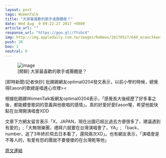 ```yaml
---
layout: post
tags: WomenTalk
title: "大家最喜歡的歌手或團體是？"
date: Wed Aug  9 09:22:27 2017 +0800
article_url: ""
response_url: "https://goo.gl//fYsbc4"
img: http://img.appledaily.com.tw/images/ReNews/20170527/640_acaac34ae3d5173555d5c4858542c13a.jpg
push: 26
boo: 1
neutral: 8
---
```


<figure>
<img src="http://img.appledaily.com.tw/images/ReNews/20170527/640_acaac34ae3d5173555d5c4858542c13a.jpg" alt="image">
<figcaption>
[閒聊] 大家最喜歡的歌手或團體是？
</figcaption>
</figure>



[即時新聞/記者快抄] 批踢踢網友optimal0204發文表示，以前小學的時候，總覺得Eason的歌總是唱進心坎裡><

根據批踢踢WomenTalk板網友optimal0204表示，「感覺長大後經歷了好多事之後，都能體會歌詞的意義與他歌唱的感情」。真的好愛好愛Eason喔，希望他能快點在台灣開演唱會XDD

文章下方網友留言表示「X，JAPAN，現在出國已經比過去方便很多了，建議遇到有愛的」;「大無限樂團，禮拜六就要在台灣演唱會了，YA」; 「back，number，追了3年終於飛去日本看了，還飛兩次XD」。也有網友表示，「演唱會是不等人的，有愛有怨的團就不要傻傻的在台灣乾等他」

<a href = "https://www.ptt.cc/bbs/WomenTalk/M.1502241749.A.82C.html">原文連結</a>

